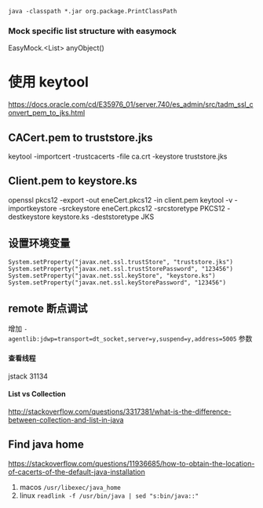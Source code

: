 `java -classpath *.jar org.package.PrintClassPath`

### Mock specific list structure with easymock
EasyMock.<List<MyType>> anyObject()

# 使用 keytool
https://docs.oracle.com/cd/E35976_01/server.740/es_admin/src/tadm_ssl_convert_pem_to_jks.html

## CACert.pem to truststore.jks
keytool -importcert -trustcacerts -file ca.crt  -keystore truststore.jks

## Client.pem to keystore.ks
openssl pkcs12 -export -out eneCert.pkcs12 -in client.pem
keytool -v -importkeystore -srckeystore eneCert.pkcs12 -srcstoretype PKCS12 -destkeystore keystore.ks -deststoretype JKS

## 设置环境变量
```
System.setProperty("javax.net.ssl.trustStore", "truststore.jks")
System.setProperty("javax.net.ssl.trustStorePassword", "123456")
System.setProperty("javax.net.ssl.keyStore", "keystore.ks")
System.setProperty("javax.net.ssl.keyStorePassword", "123456")
```

## remote 断点调试
增加 `-agentlib:jdwp=transport=dt_socket,server=y,suspend=y,address=5005` 参数

#### 查看线程
jstack 31134

#### List vs Collection

http://stackoverflow.com/questions/3317381/what-is-the-difference-between-collection-and-list-in-java

## Find java home
https://stackoverflow.com/questions/11936685/how-to-obtain-the-location-of-cacerts-of-the-default-java-installation

1. macos `/usr/libexec/java_home`
2. linux `readlink -f /usr/bin/java | sed "s:bin/java::"`
